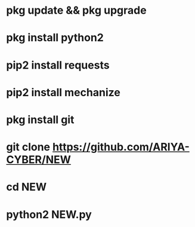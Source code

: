 # pkg update && pkg upgrade
# pkg install python2
# pip2 install requests
# pip2 install mechanize
# pkg install git
# git clone https://github.com/ARIYA-CYBER/NEW
# cd NEW
# python2 NEW.py
